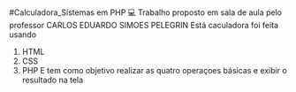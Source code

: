 #Calculadora_Sistemas em PHP 💻
Trabalho proposto em sala de aula pelo professor CARLOS EDUARDO SIMOES PELEGRIN
Está caculadora foi feita usando
1. HTML
1. CSS
1. PHP
E tem como objetivo realizar as quatro operaçoes básicas
e exibir o resultado na tela
